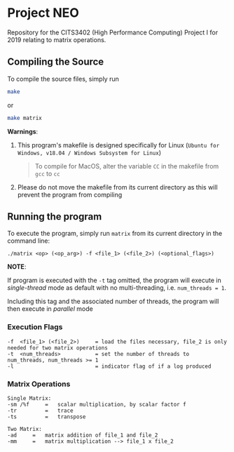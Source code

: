 # Project NEO
Repository for the CITS3402 (High Performance Computing) Project I for 2019 relating to matrix operations.

## Compiling the Source

To compile the source files, simply run

```bash
make
```

or

```bash
make matrix
```

**Warnings**:

1. This program's makefile is designed specifically for Linux (`Ubuntu for Windows, v18.04 / Windows Subsystem for Linux`)
    > To compile for MacOS, alter the variable `CC` in the makefile from `gcc` to `cc`

2. Please do not move the makefile from its current directory as this will prevent the program from compiling

## Running the program

To execute the program, simply run `matrix` from its current directory in the command line:

```
./matrix <op> (<op_arg>) -f <file_1> (<file_2>) (<optional_flags>)
```

**NOTE**: 

If program is executed with the `-t` tag omitted, the program will execute in *single-thread* mode as default with no multi-threading, i.e. `num_threads = 1`.

Including this tag and the associated number of threads, the program will then execute in *parallel* mode

### Execution Flags

```
-f  <file_1> (<file_2>)     = load the files necessary, file_2 is only needed for two matrix operations
-t  <num_threads>           = set the number of threads to num_threads, num_threads >= 1
-l                          = indicator flag of if a log produced
```

### Matrix Operations

```
Single Matrix:
-sm /%f     =   scalar multiplication, by scalar factor f
-tr         =   trace
-ts         =   transpose

Two Matrix:
-ad     =   matrix addition of file_1 and file_2
-mm     =   matrix multiplication --> file_1 x file_2

